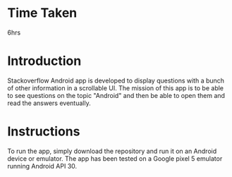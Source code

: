 # Time Taken 
6hrs

# Introduction
Stackoverflow Android app is developed to display questions with a bunch of other information in a scrollable UI. The mission of this app is to be able to see questions on the topic "Android" and then be able to open them and read the answers eventually.

# Instructions
To run the app, simply download the repository and run it on an Android device or emulator. The app has been tested on a Google pixel 5 emulator running Android API 30.